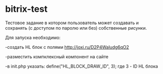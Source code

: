 # bitrix-test
Тестовое задание в котором пользователь может создавать и сохранять (с доступом по паролю или без) собственные рисунки.

Для запуска необходимо:

-создать HL блок с полями http://joxi.ru/D2P4Waludg6qO2

-разместить  компклексный компонент на сайте

-в init.php указать: define("HL_BLOCK_DRAW_ID", 3);  где 3 - ID HL блока
